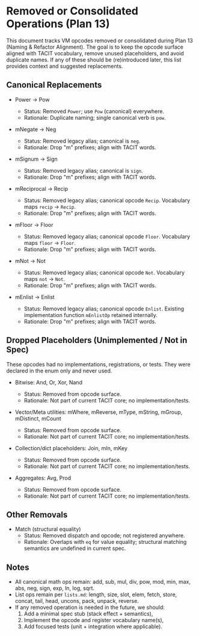 # Removed or Consolidated Operations (Plan 13)

This document tracks VM opcodes removed or consolidated during Plan 13 (Naming & Refactor Alignment). The goal is to keep the opcode surface aligned with TACIT vocabulary, remove unused placeholders, and avoid duplicate names. If any of these should be (re)introduced later, this list provides context and suggested replacements.

## Canonical Replacements

- Power → Pow
  - Status: Removed `Power`; use `Pow` (canonical) everywhere.
  - Rationale: Duplicate naming; single canonical verb is `pow`.

- mNegate → Neg
  - Status: Removed legacy alias; canonical is `neg`.
  - Rationale: Drop "m" prefixes; align with TACIT words.

- mSignum → Sign
  - Status: Removed legacy alias; canonical is `sign`.
  - Rationale: Drop "m" prefixes; align with TACIT words.

- mReciprocal → Recip
  - Status: Removed legacy alias; canonical opcode `Recip`. Vocabulary maps `recip` → `Recip`.
  - Rationale: Drop "m" prefixes; align with TACIT words.

- mFloor → Floor
  - Status: Removed legacy alias; canonical opcode `Floor`. Vocabulary maps `floor` → `Floor`.
  - Rationale: Drop "m" prefixes; align with TACIT words.

- mNot → Not
  - Status: Removed legacy alias; canonical opcode `Not`. Vocabulary maps `not` → `Not`.
  - Rationale: Drop "m" prefixes; align with TACIT words.

- mEnlist → Enlist
  - Status: Removed legacy alias; canonical opcode `Enlist`. Existing implementation function `mEnlistOp` retained internally.
  - Rationale: Drop "m" prefixes; align with TACIT words.

## Dropped Placeholders (Unimplemented / Not in Spec)

These opcodes had no implementations, registrations, or tests. They were declared in the enum only and never used.

- Bitwise: And, Or, Xor, Nand
  - Status: Removed from opcode surface.
  - Rationale: Not part of current TACIT core; no implementation/tests.

- Vector/Meta utilities: mWhere, mReverse, mType, mString, mGroup, mDistinct, mCount
  - Status: Removed from opcode surface.
  - Rationale: Not part of current TACIT core; no implementation/tests.

- Collection/dict placeholders: Join, mIn, mKey
  - Status: Removed from opcode surface.
  - Rationale: Not part of current TACIT core; no implementation/tests.

- Aggregates: Avg, Prod
  - Status: Removed from opcode surface.
  - Rationale: Not part of current TACIT core; no implementation/tests.

## Other Removals

- Match (structural equality)
  - Status: Removed dispatch and opcode; not registered anywhere.
  - Rationale: Overlaps with `eq` for value equality; structural matching semantics are undefined in current spec.

## Notes

- All canonical math ops remain: add, sub, mul, div, pow, mod, min, max, abs, neg, sign, exp, ln, log, sqrt.
- List ops remain per `lists.md`: length, size, slot, elem, fetch, store, concat, tail, head, uncons, pack, unpack, reverse.
- If any removed operation is needed in the future, we should:
  1) Add a minimal spec stub (stack effect + semantics),
  2) Implement the opcode and register vocabulary name(s),
  3) Add focused tests (unit + integration where applicable).
